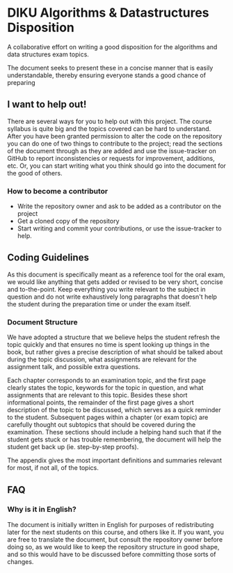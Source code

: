 DIKU Algorithms & Datastructures Disposition
============

A collaborative effort on writing a good disposition for the algorithms and data
structures exam topics.

The
document seeks to present these in a concise manner that is easily
understandable, thereby ensuring everyone stands a good chance of preparing

## I want to help out!
There are several ways for you to help out with this project. The course
syllabus is quite big and the topics covered can be hard to understand. After
you have been granted permission to alter the code on the repository you can do
one of two things to contribute to the project; read the sections of the
document through as they are added and use the issue-tracker on GitHub to report
inconsistencies or requests for improvement, additions, etc. Or, you can start
writing what you think should go into the document for the good of others.

### How to become a contributor
* Write the repository owner and ask to be added as a contributor on the project
* Get a cloned copy of the repository
* Start writing and commit your contributions, or use the issue-tracker to help.

## Coding Guidelines
As this document is specifically meant as a reference tool for the oral exam,
we would like anything that gets added or revised to be very short, concise and
to-the-point. Keep everything you write relevant to the subject in question and
do not write exhaustively long paragraphs that doesn't help the student during
the preparation time or under the exam itself.

### Document Structure
We have adopted a structure that we believe helps the student refresh the topic
quickly and that ensures no time is spent looking up things in the book, but
rather gives a precise description of what should be talked about during the
topic discussion, what assignments are relevant for the assignment talk, and
possible extra questions.

Each chapter corresponds to an examination topic, and the first page clearly
states the topic, keywords for the topic in question, and what assignments that
are relevant to this topic. Besides these short informational points, the
remainder of the first page gives a short description of the topic to be
discussed, which serves as a quick reminder to the student. Subsequent pages
within a chapter (or exam topic) are carefully thought out subtopics that
should be covered during the examination. These sections should include a
helping hand such that if the student gets stuck or has trouble remembering,
the document will help the student get back up (ie. step-by-step proofs).

The appendix gives the most important definitions and summaries relevant for
most, if not all, of the topics.

## FAQ

### Why is it in English?
The document is initially written in English for purposes of redistributing
later for the next students on this course, and others like it. If you want,
you are free to translate the document, but consult the repository owner before
doing so, as we would like to keep the repository structure in good shape, and
so this would have to be discussed before committing those sorts of changes.
